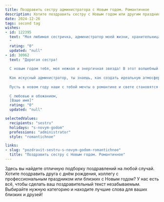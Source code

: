 ```yaml
---
title: Поздравить сестру администратора с Новым годом. Романтичное
description: Хотите поздравить сестру с Новым годом или другим праздником? Наш ИИ создаст незабываемое поздравление, а вы обязательно выделитесь среди других.  
date: 2024-12-26
tags: second tag
wishes:
- id: 122395
  text: "Моя любимая сестричка, администратор моей жизни, хранительница уюта и добра!  С Новым годом! Пусть этот год будет полон волшебства и радости, как сияние новогодней елки, а все твои мечты исполнятся, словно чудо в новогоднюю ночь.  Желаю тебе любви, нежности, и чтобы каждый день был светлым и счастливым, как самые яркие огни праздника.  Целую тебя крепко-крепко!
  "
  rating: "0"
  updated: "null"
- id: 30962
  text: "Дорогая сестра!
  
  С новым годом тебя, моя нежная и энергичная звезда! В этот волшебный праздник хочу пожелать тебе, чтобы каждый день нового года сиял ярче, чем пускай даже твои самые светлые мечты. Пусть в твоем сердце всегда живет радость, а в душе — искреннее счастье!
  
  Как искусный администратор, ты знаешь, как создать идеальную атмосферу вокруг себя. Пусть же в новом году все твои начинания будут успешными, а желания сбываются с лёгкостью и грацией. Желаю, чтобы ты привлекала в свою жизнь столько счастья, сколько работы ты укладываешь, и чтобы вокруг всегда были любящие и поддерживающие люди.
  
  Пусть в новом году наши с тобой мечты о романтике и свете становятся реальностью. Обнимай каждый момент, словно он — самый ценный, ведь ты заслуживаешь самого лучшего!
  
  С любовью и обожанием,
  [Ваше имя]"
  rating: "0"
  updated: "null"

selectedValues:
  recipients: "sestru"
  holidays: "s-novym-godom"
  professions: "administrator"
  style: "romantichnoe"

links:
- slug: "pozdravit-sestru-s-novym-godom-romantichnoe"
  title: "Поздравить сестру с Новым годом. Романтичное"
---
```


Здесь вы найдете отличную подборку поздравлений на любой случай.
Хотите поздравить друга с днём рождения, коллегу с профессиональным праздником или близких с Новым годом? У нас есть всё, чтобы сделать ваш поздравительный текст незабываемым. Выбирайте нужную категорию и находите лучшие слова для ваших близких и друзей!
